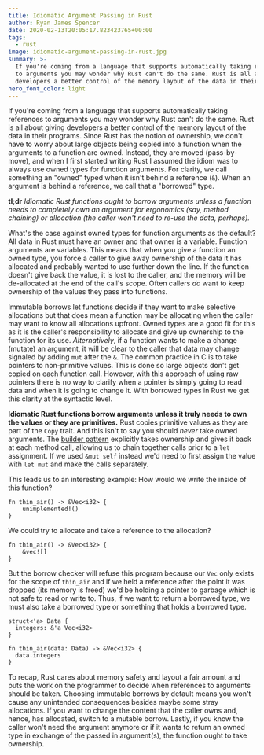 ```yaml
---
title: Idiomatic Argument Passing in Rust
author: Ryan James Spencer
date: 2020-02-13T20:05:17.823423765+00:00
tags:
  - rust
image: idiomatic-argument-passing-in-rust.jpg
summary: >-
  If you're coming from a language that supports automatically taking references
  to arguments you may wonder why Rust can't do the same. Rust is all about giving
  developers a better control of the memory layout of the data in their programs.
hero_font_color: light
---
```


If you're coming from a language that supports automatically taking references
to arguments you may wonder why Rust can't do the same. Rust is all about giving
developers a better control of the memory layout of the data in their programs.
Since Rust has the notion of ownership, we don't have to worry about large
objects being copied into a function when the arguments to a function are owned.
Instead, they are moved (pass-by-move), and when I first started writing Rust I
assumed the idiom was to always use owned types for function arguments. For
clarity, we call something an "owned" typed when it isn't behind a reference
(`&`). When an argument is behind a reference, we call that a "borrowed" type.

**tl;dr**
_Idiomatic Rust functions ought to borrow arguments unless a function needs to
completely own an argument for ergonomics (say, method chaining) or allocation
(the caller won't need to re-use the data, perhaps)._

What's the case against owned types for function arguments as the default? All
data in Rust must have an owner and that owner is a variable. Function arguments
are variables. This means that when you give a function an owned type, you force
a caller to give away ownership of the data it has allocated and probably wanted
to use further down the line. If the function doesn't give back the value, it is
lost to the caller, and the memory will be de-allocated at the end of the call's
scope. Often callers _do_ want to keep ownership of the values they pass into
functions.

Immutable borrows let functions decide if they want to make selective
allocations but that does mean a function may be allocating when the caller may
want to know all allocations upfront. Owned types are a good fit for this as it
is the caller's responsibility to allocate and give up ownership to the function
for its use. _Alternatively_, if a function wants to make a change (mutate) an
argument, it will be clear to the caller that data may change signaled by adding
`mut` after the `&`. The common practice in C is to take pointers to
non-primitive values. This is done so large objects don't get copied on each
function call. However, with this approach of using raw pointers there is no way
to clarify when a pointer is simply going to read data and when it is going to
change it. With borrowed types in Rust we get this clarity at the syntactic
level.

**Idiomatic Rust functions borrow arguments unless it truly needs to own the
values or they are primitives.** Rust copies primitive values as they are part
of the `Copy` trait. And this isn't to say you should _never_ take owned
arguments. The [builder
pattern](https://doc.rust-lang.org/1.0.0/style/ownership/builders.html)
explicitly takes ownership and gives it back at each method call, allowing us to
chain together calls prior to a `let` assignment. If we used `&mut self` instead
we'd need to first assign the value with `let mut` and make the calls
separately.

This leads us to an interesting example: How would we write the inside of this
function?

```
fn thin_air() -> &Vec<i32> {
    unimplemented!()
}
```

We could try to allocate and take a reference to the allocation?

```
fn thin_air() -> &Vec<i32> {
    &vec![]
}
```

But the borrow checker will refuse this program because our `Vec` only exists
for the scope of `thin_air` and if we held a reference after the point it was
dropped (its memory is freed) we'd be holding a pointer to garbage which is not
safe to read or write to. Thus, if we want to return a borrowed type, we must
also take a borrowed type or something that holds a borrowed type.

```
struct<'a> Data {
  integers: &'a Vec<i32>
}

fn thin_air(data: Data) -> &Vec<i32> {
  data.integers
}
```

To recap, Rust cares about memory safety and layout a fair amount and puts the
work on the programmer to decide when references to arguments should be taken.
Choosing immutable borrows by default means you won't cause any unintended
consequences besides maybe some stray allocations. If you want to change the
content that the caller owns and, hence, has allocated, switch to a mutable
borrow. Lastly, if you know the caller won't need the argument anymore or if it
wants to return an owned type in exchange of the passed in argument(s), the
function ought to take ownership.
